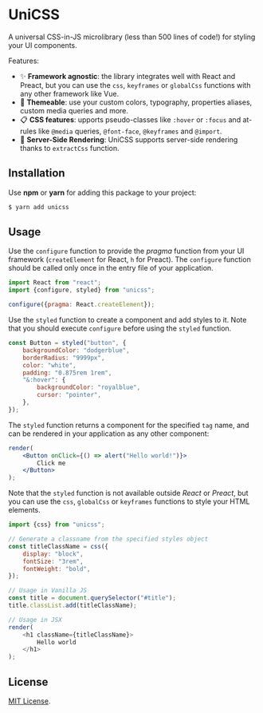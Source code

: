# UniCSS

A universal CSS-in-JS microlibrary (less than 500 lines of code!) for styling your UI components.

Features:
- :sparkles: **Framework agnostic**: the library integrates well with React and Preact, but you can use the `css`, `keyframes` or `globalCss` functions with any other framework like Vue.
- :nail_care: **Themeable**: use your custom colors, typography, properties aliases, custom media queries and more.
- :clipboard: **CSS features**: upports pseudo-classes like `:hover` or `:focus` and at-rules like `@media` queries, `@font-face`, `@keyframes` and `@import`.
- :train2: **Server-Side Rendering**: UniCSS supports server-side rendering thanks to `extractCss` function. 

## Installation

Use **npm** or **yarn** for adding this package to your project:

```bash
$ yarn add unicss
``` 

## Usage

Use the `configure` function to provide the *pragma* function from your UI framework (`createElement` for React, `h` for Preact). The `configure` function should be called only once in the entry file of your application.

```js
import React from "react";
import {configure, styled} from "unicss";

configure({pragma: React.createElement});
```

Use the `styled` function to create a component and add styles to it. Note that you should execute `configure` before using the `styled` function.

```js
const Button = styled("button", {
    backgroundColor: "dodgerblue",
    borderRadius: "9999px",
    color: "white",
    padding: "0.875rem 1rem",
    "&:hover": {
        backgroundColor: "royalblue",
        cursor: "pointer",
    },
});
```

The `styled` function returns a component for the specified `tag` name, and can be rendered in your application as any other component:

```jsx
render(
    <Button onClick={() => alert("Hello world!")}>
        Click me
    </Button>
);
```

Note that the `styled` function is not available outside *React* or *Preact*, but you can use the `css`, `globalCss` or `keyframes` functions to style your HTML elements.

```js
import {css} from "unicss";

// Generate a classname from the specified styles object
const titleClassName = css({
    display: "block",
    fontSize: "3rem",
    fontWeight: "bold",
});

// Usage in Vanilla JS
const title = document.querySelector("#title");
title.classList.add(titleClassName);

// Usage in JSX
render(
    <h1 className={titleClassName}>
        Hello world
    </h1>
);
```

## License

[MIT License](https://github.com/jmjuanes/unicss/blob/main/LICENSE).

